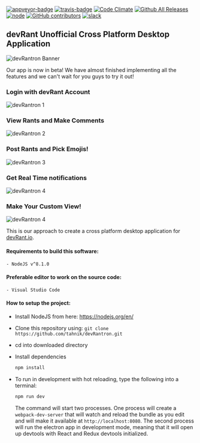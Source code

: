 [![appveyor-badge]][appveyor-url]
[![travis-badge]][travis-url]
[![Code Climate](https://codeclimate.com/github/tahnik/devRantron/badges/gpa.svg)](https://codeclimate.com/github/tahnik/devRantron)
[![Github All Releases](https://img.shields.io/github/downloads/tahnik/devRantron/total.svg)](https://github.com/tahnik/devRantron/releases)
[![node](http://img.shields.io/badge/node-8.x-brightgreen.svg)](https://nodejs.org/en/)
[![GitHub contributors](https://img.shields.io/github/contributors/tahnik/devRantron.svg)](https://github.com/tahnik/devRantron/graphs/contributors)
[![slack](https://img.shields.io/badge/slack-devRantron-blue.svg)](https://devrantron.slack.com/)
## devRant Unofficial Cross Platform Desktop Application
![devRantron Banner](https://i.imgur.com/dMWxH4x.png)

Our app is now in beta! We have almost finished implementing all the features and we can't wait for you guys to try it out!
### Login with devRant Account
![devRantron 1](https://github.com/tahnik/devRantron/blob/readme/app/screenshots/login.png?raw=true)
### View Rants and Make Comments
![devRantron 2](https://github.com/tahnik/devRantron/blob/readme/app/screenshots/view.png?raw=true)
### Post Rants and Pick Emojis!
![devRantron 3](https://github.com/tahnik/devRantron/blob/readme/app/screenshots/post.png?raw=true)
### Get Real Time notifications
![devRantron 4](https://github.com/tahnik/devRantron/blob/readme/app/screenshots/notif.png?raw=true)
### Make Your Custom View!
![devRantron 4](https://github.com/tahnik/devRantron/blob/readme/app/screenshots/custom.png?raw=true)

This is our approach to create a cross platform desktop application for [devRant.io].

#### Requirements to build this software:
    - NodeJS v^8.1.0
#### Preferable editor to work on the source code:
    - Visual Studio Code

#### How to setup the project:
- Install NodeJS from here: https://nodejs.org/en/
- Clone this repository using:
    `git clone https://github.com/tahnik/devRantron.git`
- cd into downloaded directory
- Install dependencies
    ```bash
    npm install
    ```

- To run in development with hot reloading, type the following into a terminal:

    ```bash
    npm run dev
    ```

    The command will start two processes. One process will create a `webpack-dev-server` that will watch and reload the bundle as you edit and will make it available at `http://localhost:8080`.
    The second process will run the electron app in development mode, meaning that it will open up devtools with React and Redux devtools initialized.

[devRant.io]: <http://devrant.io>
[appveyor-badge]: https://img.shields.io/appveyor/ci/tahnik/devRantron/master.svg
[appveyor-url]: https://ci.appveyor.com/project/tahnik/devrantron
[travis-badge]: https://img.shields.io/travis/tahnik/devRantron/master.svg
[travis-url]: https://travis-ci.org/tahnik/devRantron

